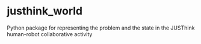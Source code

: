 # justhink_world
Python package for representing the problem and the state in the JUSThink human-robot collaborative activity
